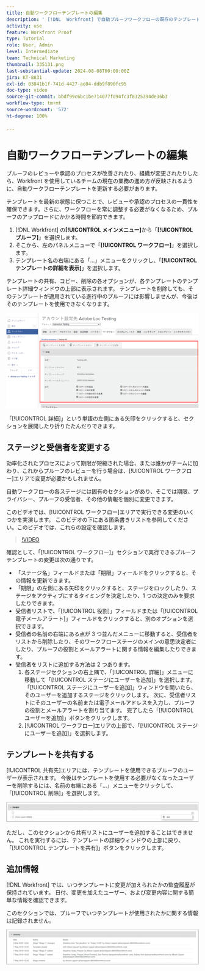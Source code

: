 ```yaml
---
title: 自動ワークフローテンプレートの編集
description: ' [!DNL  Workfront] で自動プルーフワークフローの既存のテンプレートに変更を加える方法を説明します。'
activity: use
feature: Workfront Proof
type: Tutorial
role: User, Admin
level: Intermediate
team: Technical Marketing
thumbnail: 335131.png
last-substantial-update: 2024-08-08T00:00:00Z
jira: KT-8831
exl-id: 03841b1f-741d-4427-ae84-ddb9f890fc95
doc-type: video
source-git-commit: bbdf99c6bc1be714077fd94fc3f8325394de36b3
workflow-type: tm+mt
source-wordcount: '572'
ht-degree: 100%

---
```


# 自動ワークフローテンプレートの編集

プルーフのレビューや承認のプロセスが改善されたり、組織が変更されたりしたら、Workfront を使用しているチームの現在の業務の進め方が反映されるように、自動ワークフローテンプレートを更新する必要があります。

テンプレートを最新の状態に保つことで、レビューや承認のプロセスの一貫性を確保できます。さらに、ワークフローを常に調整する必要がなくなるため、プルーフのアップロードにかかる時間を節約できます。

1. [!DNL Workfront] の&#x200B;**[!UICONTROL メインメニュー]**&#x200B;から「**[!UICONTROL プルーフ]**」を選択します。
1. そこから、左のパネルメニューで「**[!UICONTROL ワークフロー]**」を選択します。
1. テンプレート名の右端にある「...」メニューをクリックし、「**[!UICONTROL テンプレートの詳細を表示]**」を選択します。

テンプレートの共有、コピー、削除の各オプションが、各テンプレートのテンプレート詳細ウィンドウの上部に表示されます。 テンプレートを削除しても、そのテンプレートが適用されている進行中のプルーフには影響しませんが、今後はそのテンプレートを使用できなくなります。

![テンプレート詳細ウィンドウ](assets/proof-system-setup-edit-templates-details-area.png)


「[!UICONTROL 詳細]」という単語の左側にある矢印をクリックすると、セクションを展開したり折りたたんだりできます。

## ステージと受信者を変更する

効率化されたプロセスによって期限が短縮された場合、または誰かがチームに加わり、これからプルーフのレビューを行う場合は、[!UICONTROL ワークフロー]エリアで変更が必要かもしれません。

自動ワークフローの各ステージには固有のセクションがあり、そこでは期限、プライバシー、プルーフの受信者、その他の情報を個別に変更できます。

このビデオでは、[!UICONTROL ワークフロー]エリアで実行できる変更のいくつかを実演します。 このビデオの下にある箇条書きリストを参照してください。このビデオでは、これらの設定を確認します。

>[!VIDEO](https://video.tv.adobe.com/v/335131/?quality=12&learn=on&enablevpops=1)

確認として、「[!UICONTROL ワークフロー]」セクションで実行できるプルーフテンプレートの変更は次の通りです。

* 「ステージ名」フィールドまたは「期限」フィールドをクリックすると、その情報を更新できます。
* 「期限」の左側にある矢印をクリックすると、ステージをロックしたり、ステージをアクティブにするタイミングを決定したり、1 つの決定のみを要求したりできます。
* 受信者リストで、「[!UICONTROL 役割]」フィールドまたは「[!UICONTROL 電子メールアラート]」フィールドをクリックすると、別のオプションを選択できます。
* 受信者の名前の右端にある点が 3 つ並んだメニューに移動すると、受信者をリストから削除したり、そのワークフローステージのメインの意思決定者にしたり、プルーフの役割とメールアラートに関する情報を編集したりできます。
* 受信者をリストに追加する方法は 2 つあります。
   1. 各ステージセクションの右上隅で、「[!UICONTROL 詳細]」メニューに移動して「[!UICONTROL ステージにユーザーを追加]」を選択します。 「[!UICONTROL ステージにユーザーを追加]」ウィンドウを開いたら、そのユーザーを追加するステージをクリックします。 次に、受信者リストにそのユーザーの名前または電子メールアドレスを入力し、プルーフの役割とメールアラートを割り当てます。 完了したら「[!UICONTROL ユーザーを追加]」ボタンをクリックします。
   1. [!UICONTROL ワークフロー]エリアの上部で、「[!UICONTROL ステージにユーザーを追加]」を選択します。

## テンプレートを共有する

[!UICONTROL 共有先]エリアには、テンプレートを使用できるプルーフのユーザーが表示されます。 今後はテンプレートを使用する必要がなくなったユーザーを削除するには、名前の右端にある「...」メニューをクリックして、「[!UICONTROL 削除]」を選択します。

![[!UICONTROL 共有先]リスト](assets/proof-system-setups-edit-template-shared-with.png)

ただし、このセクションから共有リストにユーザーを追加することはできません。 これを実行するには、テンプレートの詳細ウィンドウの上部に戻り、「[!UICONTROL テンプレートを共有]」ボタンをクリックします。

## 追加情報

[!DNL Workfront] では、いつテンプレートに変更が加えられたかの監査履歴が保持されています。 日付、変更を加えたユーザー、および変更内容に関する簡単な情報を確認できます。

このセクションでは、プルーフでいつテンプレートが使用されたかに関する情報は記録されません。

![プルーフアクティビティリスト](assets/proof-system-setups-edit-template-activity.png)
